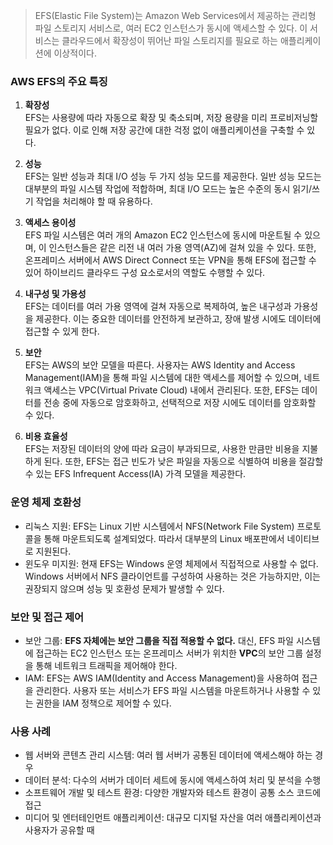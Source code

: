 > EFS(Elastic File System)는 Amazon Web Services에서 제공하는 관리형 파일 스토리지 서비스로, 여러 EC2 인스턴스가 동시에 액세스할 수 있다. 이 서비스는 클라우드에서 확장성이 뛰어난 파일 스토리지를 필요로 하는 애플리케이션에 이상적이다.

### AWS EFS의 주요 특징

1. **확장성**<br>
   EFS는 사용량에 따라 자동으로 확장 및 축소되며, 저장 용량을 미리 프로비저닝할 필요가 없다. 이로 인해 저장 공간에 대한 걱정 없이 애플리케이션을 구축할 수 있다.


2. **성능**<br>
   EFS는 일반 성능과 최대 I/O 성능 두 가지 성능 모드를 제공한다. 일반 성능 모드는 대부분의 파일 시스템 작업에 적합하며, 최대 I/O 모드는 높은 수준의 동시 읽기/쓰기 작업을 처리해야 할 때 유용하다.


3. **액세스 용이성**<br>
   EFS 파일 시스템은 여러 개의 Amazon EC2 인스턴스에 동시에 마운트될 수 있으며, 이 인스턴스들은 같은 리전 내 여러 가용 영역(AZ)에 걸쳐 있을 수 있다. 또한, 온프레미스 서버에서 AWS Direct Connect 또는 VPN을 통해 EFS에 접근할 수 있어 하이브리드 클라우드 구성 요소로서의 역할도 수행할 수 있다.


4. **내구성 및 가용성**<br>
   EFS는 데이터를 여러 가용 영역에 걸쳐 자동으로 복제하여, 높은 내구성과 가용성을 제공한다. 이는 중요한 데이터를 안전하게 보관하고, 장애 발생 시에도 데이터에 접근할 수 있게 한다.


5. **보안**<br>
   EFS는 AWS의 보안 모델을 따른다. 사용자는 AWS Identity and Access Management(IAM)을 통해 파일 시스템에 대한 액세스를 제어할 수 있으며, 네트워크 액세스는 VPC(Virtual Private Cloud) 내에서 관리된다. 또한, EFS는 데이터를 전송 중에 자동으로 암호화하고, 선택적으로 저장 시에도 데이터를 암호화할 수 있다.


6. **비용 효율성**<br>
   EFS는 저장된 데이터의 양에 따라 요금이 부과되므로, 사용한 만큼만 비용을 지불하게 된다. 또한, EFS는 접근 빈도가 낮은 파일을 자동으로 식별하여 비용을 절감할 수 있는 EFS Infrequent Access(IA) 가격 모델을 제공한다.

### 운영 체제 호환성
- 리눅스 지원: EFS는 Linux 기반 시스템에서 NFS(Network File System) 프로토콜을 통해 마운트되도록 설계되었다. 따라서 대부분의 Linux 배포판에서 네이티브로 지원된다.
- 윈도우 미지원: 현재 EFS는 Windows 운영 체제에서 직접적으로 사용할 수 없다. Windows 서버에서 NFS 클라이언트를 구성하여 사용하는 것은 가능하지만, 이는 권장되지 않으며 성능 및 호환성 문제가 발생할 수 있다.

### 보안 및 접근 제어
- 보안 그룹: **EFS 자체에는 보안 그룹을 직접 적용할 수 없다.** 대신, EFS 파일 시스템에 접근하는 EC2 인스턴스 또는 온프레미스 서버가 위치한 **VPC**의 보안 그룹 설정을 통해 네트워크 트래픽을 제어해야 한다.
- IAM: EFS는 AWS IAM(Identity and Access Management)을 사용하여 접근을 관리한다. 사용자 또는 서비스가 EFS 파일 시스템을 마운트하거나 사용할 수 있는 권한을 IAM 정책으로 제어할 수 있다.

### 사용 사례

- 웹 서버와 콘텐츠 관리 시스템: 여러 웹 서버가 공통된 데이터에 액세스해야 하는 경우
- 데이터 분석: 다수의 서버가 데이터 세트에 동시에 액세스하여 처리 및 분석을 수행
- 소프트웨어 개발 및 테스트 환경: 다양한 개발자와 테스트 환경이 공통 소스 코드에 접근
- 미디어 및 엔터테인먼트 애플리케이션: 대규모 디지털 자산을 여러 애플리케이션과 사용자가 공유할 때